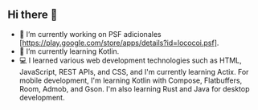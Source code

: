 ## Hi there 👋

- 🔭 I’m currently working on PSF adicionales [https://play.google.com/store/apps/details?id=lococoi.psf].
- 🌱 I’m currently learning Kotlin.
- 💻 I learned various web development technologies such as HTML, JavaScript, REST APIs, and CSS, and I'm currently learning Actix. For mobile development, I'm learning Kotlin with Compose, Flatbuffers, Room, Admob, and Gson. I'm also learning Rust and Java for desktop development.
